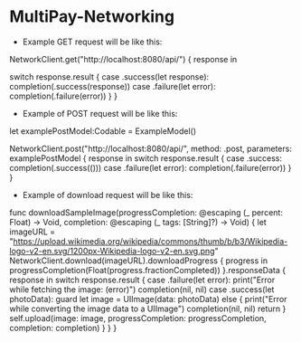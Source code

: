 # MultiPay-Networking

- Example GET request will be like this:

 NetworkClient.get("http://localhost:8080/api/") { response in
 
   switch response.result {
       case .success(let response):
         completion(.success(response))
       case .failure(let error):
         completion(.failure(error))
       }
 }

 - Example of POST request will be like this:

 let examplePostModel:Codable = ExampleModel()

 NetworkClient.post("http://localhost:8080/api/", method: .post, parameters: examplePostModel { response in
       switch response.result {
       case .success:
         completion(.success(()))
       case .failure(let error):
         completion(.failure(error))
       }
 }
 
 - Example of download request will be like this:
 
 func downloadSampleImage(progressCompletion: @escaping (_ percent: Float) -> Void, completion: @escaping (_ tags: [String]?) -> Void) {
    let imageURL = "https://upload.wikimedia.org/wikipedia/commons/thumb/b/b3/Wikipedia-logo-v2-en.svg/1200px-Wikipedia-logo-v2-en.svg.png"
    NetworkClient.download(imageURL).downloadProgress { progress in
      progressCompletion(Float(progress.fractionCompleted))
    }.responseData { response in
      switch response.result {
      case .failure(let error):
        print("Error while fetching the image: \(error)")
        completion(nil, nil)
      case .success(let photoData):
        guard let image = UIImage(data: photoData) else {
          print("Error while converting the image data to a UIImage")
          completion(nil, nil)
          return
        }
        self.upload(image: image, progressCompletion: progressCompletion, completion: completion)
      }
    }
  }
 
 
